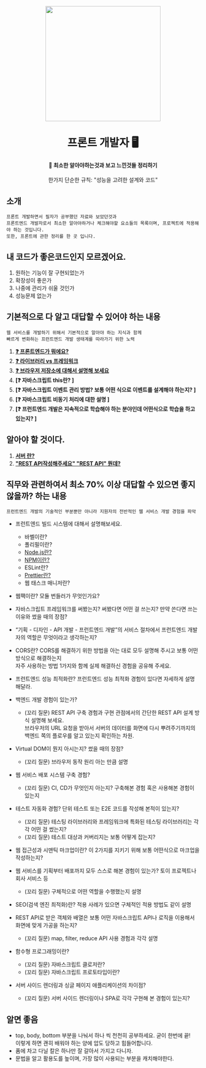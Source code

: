 <h1 align="center">
<br>
  <a href="#"><img src="https://mincoding.co.kr/wp-content/uploads/2020/05/fe.png" height="300"></a>
  <br>

  <br>
  프론트 개발자 🖥️
  <br>
</h1>

<h4 align="center"> 👤 최소한 알아야하는것과 보고 느낀것들 정리하기</h4>
<p align="center">한가지 단순한 규칙: "성능을 고려한 설계와 코드"</p>

## 소개

```
프론트 개발하면서 필자가 공부했던 자료와 보았던것과 
프론트엔드 개발자로서 최소한 알아야하거나 체크해야할 요소들의 목록이며, 프로젝트에 적용해야 하는 것입니다.
또한, 프론트에 관한 정리를 한 곳 입니다.
```

## 내 코드가 좋은코드인지 모르겠어요.

1. 원하는 기능이 잘 구현되었는가 
2. 확장성이 좋은가
3. 나중에 관리가 쉬울 것인가
4. 성능문제 없는가

## 기본적으로 다 알고 대답할 수 있어야 하는 내용

```
웹 서비스를 개발하기 위해서 기본적으로 알아야 하는 지식과 함께 
빠르게 변화하는 프런트엔드 개발 생태계를 따라가기 위한 노력
```

1. **[❓ 프론트엔드가 뭐에요?  ](https://github.com/pdy1207/MiddleTheorem/blob/main/%EA%B8%B0%EB%B3%B8%EC%A0%81%EC%9C%BC%EB%A1%9C%EC%95%8C%EA%B3%A0%EC%9E%88%EC%96%B4%EC%95%BC../%EA%B7%B8%EB%9E%98%EC%84%9C%20%ED%94%84%EB%A1%A0%ED%8A%B8%EC%97%94%EB%93%9C%EA%B0%80%20%EB%AD%94%EB%8D%B0%3F.md)**
2. **[❓ 라이브러리 vs 프레임워크  ](https://github.com/pdy1207/MiddleTheorem/blob/main/%EA%B8%B0%EB%B3%B8%EC%A0%81%EC%9C%BC%EB%A1%9C%EC%95%8C%EA%B3%A0%EC%9E%88%EC%96%B4%EC%95%BC../%ED%94%84%EB%A0%88%EC%9E%84%EC%9B%8C%ED%81%AC%20vs%20%EB%9D%BC%EC%9D%B4%EB%B8%8C%EB%9F%AC%EB%A6%AC.md)**
3. **[❓ 브라우저 저장소에 대해서 설명해 보세요  ](https://github.com/pdy1207/MiddleTheorem/blob/main/%EA%B8%B0%EB%B3%B8%EC%A0%81%EC%9C%BC%EB%A1%9C%EC%95%8C%EA%B3%A0%EC%9E%88%EC%96%B4%EC%95%BC../%EB%B8%8C%EB%9D%BC%EC%9A%B0%EC%A0%80%20%EC%A0%80%EC%9E%A5%EC%86%8C%EC%97%90%20%EB%8C%80%ED%95%B4%EC%84%9C%20%EC%84%A4%EB%AA%85%ED%95%B4%20%EB%B3%B4%EC%84%B8%EC%9A%94.md)**
4. **[❓ 자바스크립트 this란?  ]**
5. **[❓ 자바스크립트 이벤트 관리 방법? 보통 어떤 식으로 이벤트를 설계해야 하는지?  ]**
6. **[❓ 자바스크립트 비동기 처리에 대한 설명  ]**
7. **[❓ 프런트엔드 개발은 지속적으로 학습해야 하는 분야인데 어떤식으로 학습을 하고 있는지?  ]**

## 알아야 할 것이다.

1. **[서버 란?](https://github.com/pdy1207/Node.js/wiki/1.-%EC%84%9C%EB%B2%84%EB%9E%80-%EB%AC%B4%EC%97%87%EC%9D%B8%EA%B0%80%3F)**
2. **["REST API작성해주세요" "REST API" 뭔데?](https://github.com/pdy1207/Node.js/wiki/4.-%22REST-API%EC%9E%91%EC%84%B1%ED%95%B4%EC%A3%BC%EC%84%B8%EC%9A%94%22-%22REST-API%22-%EB%AD%94%EB%8D%B0%3F)**



## 직무와 관련하여서 최소 70% 이상 대답할 수 있으면 좋지 않을까? 하는 내용

```
프런트엔드 개발의 기술적인 부분뿐만 아니라 지원자의 전반적인 웹 서비스 개발 경험을 파악
```

- 프런트엔드 빌드 시스템에 대해서 설명해보세요.
    - 바벨이란?
    - 폴리필이란?
    - [Node.js란?](https://github.com/pdy1207/MiddleTheorem/blob/main/%EC%A7%81%EB%AC%B4%EA%B4%80%EB%A0%A8%2070%25%EB%8C%80%EB%8B%B5%EC%9D%84%20%ED%95%A0%EC%A4%84%EC%95%8C%EC%95%84%EC%95%BC../%ED%94%84%EB%9F%B0%ED%8A%B8%EC%97%94%EB%93%9C%20%EB%B9%8C%EB%93%9C%20%EC%8B%9C%EC%8A%A4%ED%85%9C/Node.js%EB%9E%80%3F.md)
    - [NPM이란?](https://github.com/pdy1207/MiddleTheorem/blob/main/%EC%A7%81%EB%AC%B4%EA%B4%80%EB%A0%A8%2070%25%EB%8C%80%EB%8B%B5%EC%9D%84%20%ED%95%A0%EC%A4%84%EC%95%8C%EC%95%84%EC%95%BC../%ED%94%84%EB%9F%B0%ED%8A%B8%EC%97%94%EB%93%9C%20%EB%B9%8C%EB%93%9C%20%EC%8B%9C%EC%8A%A4%ED%85%9C/npm%EC%9D%B4%EB%9E%80%3F.md)
    - ESLint란?
    - [Prettier란?](https://github.com/pdy1207/MiddleTheorem/blob/main/%EC%A7%81%EB%AC%B4%EA%B4%80%EB%A0%A8%2070%25%EB%8C%80%EB%8B%B5%EC%9D%84%20%ED%95%A0%EC%A4%84%EC%95%8C%EC%95%84%EC%95%BC../%ED%94%84%EB%9F%B0%ED%8A%B8%EC%97%94%EB%93%9C%20%EB%B9%8C%EB%93%9C%20%EC%8B%9C%EC%8A%A4%ED%85%9C/Prettier%EB%9E%80%3F.md)
    - 웹 태스크 매니저란?
- 웹팩이란? 모듈 번들러가 무엇인가요?

- 자바스크립트 프레임워크를 써봤는지? 써봤다면 어떤 걸 쓰는지? 만약 쓴다면 쓰는 이유와 썼을 때의 장점?

- “기획 - 디자인 - API 개발 - 프런트엔드 개발”의 서비스 절차에서 프런트엔드 개발자의 역할은 무엇이라고 생각하는지?

- CORS란? CORS를 해결하기 위한 방법을 아는 대로 모두 설명해 주시고 보통 어떤 방식으로 해결하는지 <br>
   자주 사용하는 방법 1가지와 함께 실제 해결하신 경험을 공유해 주세요. <br>
- 프런트엔드 성능 최적화란? 프런트엔드 성능 최적화 경험이 있다면 자세하게 설명해달라.
- 백엔드 개발 경험이 있는가?
    - (꼬리 질문) REST API 구축 경험과 구현 관점에서의 간단한 REST API 설계 방식 설명해 보세요. <br>
      브라우저의 URL 요청을 받아서 서버의 데이터를 화면에 다시 뿌려주기까지의 백엔드 쪽의 플로우를 알고 있는지 확인하는 차원. <br>
      
- Virtual DOM이 뭔지 아시는지? 썼을 때의 장점?

    - (꼬리 질문) 브라우저 동작 원리 아는 만큼 설명
    
- 웹 서비스 배포 시스템 구축 경험?
    - (꼬리 질문) CI, CD가 무엇인지 아는지? 구축해본 경험 혹은 사용해본 경험이 있는지
    
- 테스트 자동화 경험? 단위 테스트 또는 E2E 코드를 작성해 본적이 있는지?
    - (꼬리 질문) 테스팅 라이브러리와 프레임워크에 특화된 테스팅 라이브러리는 각각 어떤 걸 썼는지?
    - (꼬리 질문) 테스트 대상과 커버리지는 보통 어떻게 잡는지?
    
- 웹 접근성과 시맨틱 마크업이란? 이 2가지를 지키기 위해 보통 어떤식으로 마크업을 작성하는지?

- 웹 서비스를 기획부터 배포까지 모두 스스로 해본 경험이 있는가? 토이 프로젝트나 회사 서비스 등
    - (꼬리 질문) 구체적으로 어떤 역할을 수행했는지 설명
    
- SEO(검색 엔진 최적화)란? 적용 사례가 있으면 구체적인 적용 방법도 같이 설명

- REST API로 받은 객체와 배열은 보통 어떤 자바스크립트 API나 로직을 이용해서 화면에 맞게 가공을 하는지?

    - (꼬리 질문) map, filter, reduce API 사용 경험과 각각 설명
    
- 함수형 프로그래밍이란?
    - (꼬리 질문) 자바스크립트 클로저란?
    - (꼬리 질문) 자바스크립트 프로토타입이란?
- 서버 사이드 렌더링과 싱글 페이지 애플리케이션의 차이점?

    - (꼬리 질문) 서버 사이드 렌더링이나 SPA로 각각 구현해 본 경험이 있는지?




## 알면 좋음

- top, body, bottom 부분을 나눠서 하나 씩 천천히 공부하세요. 굳이 한번에 끝! <br>
이렇게 하면 괜히 배워야 하는 양에 압도 당하고 힘들어합니다. <br>
- 품에 차고 다닐 칼은 하나만 잘 갈아서 가지고 다니자.
- 문법을 알고 활용도를 높이며, 가장 많이 사용되는 부분을 캐치해야한다.


